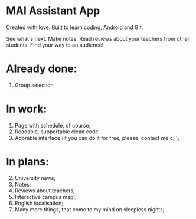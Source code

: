 # MAI Assistant App
Created with love.
Built to learn coding, Android and Git.

See what's next. Make notes. Read reviews about your teachers from other students. 
Find your way to an audience!


# Already done: 
1. Group selection

# In work:
1. Page with schedule, of course;
2. Readable, supportable clean code.
2. Adorable interface (if you can do it for free, please, contact me c; );

# In plans: 
2. University news;
3. Notes;
4. Reviews about teachers;
5. Interactive campus map!;
6. English localisation;
7. Many more things, that come to my mind on sleepless nights;
